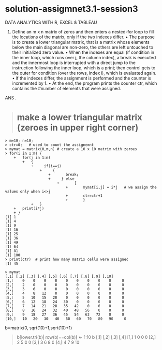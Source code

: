 # solution-assigmnet3.1-session3
DATA ANALYTICS WITH R, EXCEL &amp; TABLEAU
1. Define an m x n matrix of zeros and then enters a nested-for loop to fill the locations of the matrix, only if the two indexes differ. 
• The purpose is to create a lower triangular matrix, that is a matrix whose elements below the main diagonal are non-zero, the others are left untouched to their initialized zero value. 
• When the indexes are equal (if condition in the inner loop, which runs over j, the column index), a break is executed and the innermost loop is interrupted with a direct jump to the instruction following the inner loop, which is a print; then control gets to the outer for condition (over the rows, index i), which is evaluated again. 
• If the indexes differ, the assignment is performed and the counter is incremented by 1. 
• At the end, the program prints the counter ctr, which contains the #number of elements that were assigned. 

ANS .

> # make a lower triangular matrix (zeroes in upper right corner)
    > m=10; n=10;
    > ctr=0;   # used to count the assignemnt
    > mymat = matrix(0,m,n) # create a 10 x 10 matrix with zeroes 
    > for(i in 1:m) {
        +   for(j in 1:n) 
            +   {   
                +     if(i==j) 
                    +     { 
                        +       break;
                        +     } else 
                            +       {
                                +       mymat[i,j] = i*j   # we assign the values only when i<>j
                                +       ctr=ctr+1
                                +       }
                +   }
        +   print(i*j) 
        + }
    [1] 1
    [1] 4
    [1] 9
    [1] 16
    [1] 25
    [1] 36
    [1] 49
    [1] 64
    [1] 81
    [1] 100
    > print(ctr)  # print how many matrix cells were assigned
    [1] 45
  
    > mymat
    [,1] [,2] [,3] [,4] [,5] [,6] [,7] [,8] [,9] [,10]
    [1,]    0    0    0    0    0    0    0    0    0     0
    [2,]    2    0    0    0    0    0    0    0    0     0
    [3,]    3    6    0    0    0    0    0    0    0     0
    [4,]    4    8   12    0    0    0    0    0    0     0
    [5,]    5   10   15   20    0    0    0    0    0     0
    [6,]    6   12   18   24   30    0    0    0    0     0
    [7,]    7   14   21   28   35   42    0    0    0     0
    [8,]    8   16   24   32   40   48   56    0    0     0
    [9,]    9   18   27   36   45   54   63   72    0     0
    [10,]   10   20   30   40   50   60   70   80   90     0



b=matrix(0, sqrt(10)+1,sqrt(10)+1)
> b[lower.tri(b)| row(b)==col(b)] <- 1:10
> b
     [,1] [,2] [,3] [,4]
[1,]    1    0    0    0
[2,]    2    5    0    0
[3,]    3    6    8    0
[4,]    4    7    9   10


